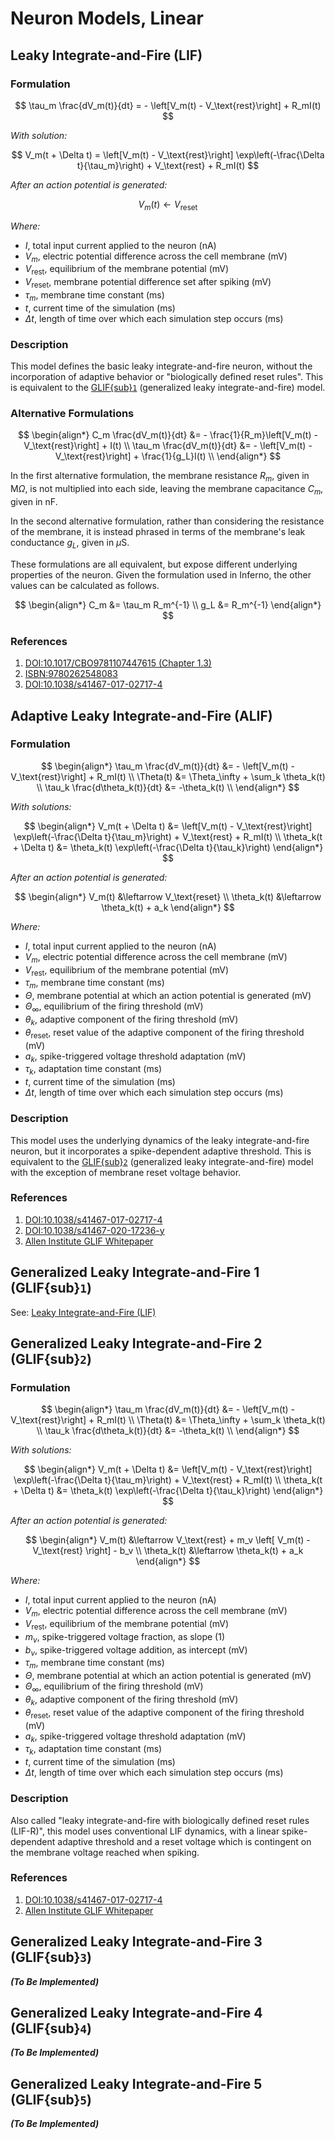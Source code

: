# Neuron Models, Linear

## Leaky Integrate-and-Fire (LIF)
### Formulation
$$
\tau_m \frac{dV_m(t)}{dt} = - \left[V_m(t) - V_\text{rest}\right] + R_mI(t)
$$

*With solution:*

$$
V_m(t + \Delta t) = \left[V_m(t) - V_\text{rest}\right] \exp\left(-\frac{\Delta t}{\tau_m}\right) + V_\text{rest} + R_mI(t)
$$

*After an action potential is generated:*

$$V_m(t) \leftarrow V_\text{reset}$$

*Where:*
- $I$, total input current applied to the neuron $(\text{nA})$
- $V_m$, electric potential difference across the cell membrane $(\text{mV})$
- $V_\text{rest}$, equilibrium of the membrane potential $(\text{mV})$
- $V_\text{reset}$, membrane potential difference set after spiking $(\text{mV})$
- $\tau_m$, membrane time constant $(\text{ms})$
- $t$, current time of the simulation $(\text{ms})$
- $\Delta t$, length of time over which each simulation step occurs $(\text{ms})$

### Description
This model defines the basic leaky integrate-and-fire neuron, without the incorporation of adaptive behavior or "biologically defined reset rules". This is equivalent to the [GLIF{sub}`1`](https://www.nature.com/articles/s41467-017-02717-4) (generalized leaky integrate-and-fire) model.

### Alternative Formulations
$$
\begin{align*}
C_m \frac{dV_m(t)}{dt} &= - \frac{1}{R_m}\left[V_m(t) - V_\text{rest}\right] + I(t) \\
\tau_m \frac{dV_m(t)}{dt} &= - \left[V_m(t) - V_\text{rest}\right] + \frac{1}{g_L}I(t) \\
\end{align*}
$$

In the first alternative formulation, the membrane resistance $R_m$, given in $\text{M}\Omega$, is not multiplied into each side, leaving the membrane capacitance $C_m$, given in $\text{nF}$.

In the second alternative formulation, rather than considering the resistance of the membrane, it is instead phrased in terms of the membrane's leak conductance $g_L$, given in $\mu\text{S}$.

These formulations are all equivalent, but expose different underlying properties of the neuron. Given the formulation used in Inferno, the other values can be calculated as follows.

$$
\begin{align*}
    C_m &= \tau_m R_m^{-1} \\
    g_L &= R_m^{-1}
\end{align*}
$$

### References
1. [DOI:10.1017/CBO9781107447615 (Chapter 1.3)](https://neuronaldynamics.epfl.ch/online/Ch1.S3.html)
2. [ISBN:9780262548083](https://github.com/RobertRosenbaum/ModelingNeuralCircuits/blob/main/ModelingNeuralCircuits.pdf)
3. [DOI:10.1038/s41467-017-02717-4](https://www.nature.com/articles/s41467-017-02717-4)

## Adaptive Leaky Integrate-and-Fire (ALIF)
### Formulation
$$
\begin{align*}
    \tau_m \frac{dV_m(t)}{dt} &= - \left[V_m(t) - V_\text{rest}\right] + R_mI(t) \\
    \Theta(t) &= \Theta_\infty + \sum_k \theta_k(t) \\
    \tau_k \frac{d\theta_k(t)}{dt} &= -\theta_k(t) \\
\end{align*}
$$

*With solutions:*

$$
\begin{align*}
    V_m(t + \Delta t) &= \left[V_m(t) - V_\text{rest}\right] \exp\left(-\frac{\Delta t}{\tau_m}\right) + V_\text{rest} + R_mI(t) \\
    \theta_k(t + \Delta t) &= \theta_k(t) \exp\left(-\frac{\Delta t}{\tau_k}\right)
\end{align*}
$$

*After an action potential is generated:*

$$
\begin{align*}
    V_m(t) &\leftarrow V_\text{reset} \\
    \theta_k(t) &\leftarrow \theta_k(t) + a_k
\end{align*}
$$

*Where:*
- $I$, total input current applied to the neuron $(\text{nA})$
- $V_m$, electric potential difference across the cell membrane $(\text{mV})$
- $V_\text{rest}$, equilibrium of the membrane potential $(\text{mV})$
- $\tau_m$, membrane time constant $(\text{ms})$
- $\Theta$, membrane potential at which an action potential is generated $(\text{mV})$
- $\Theta_\infty$, equilibrium of the firing threshold $(\text{mV})$
- $\theta_k$, adaptive component of the firing threshold $(\text{mV})$
- $\theta_\text{reset}$, reset value of the adaptive component of the firing threshold $(\text{mV})$
- $a_k$, spike-triggered voltage threshold adaptation $(\text{mV})$
- $\tau_k$, adaptation time constant $(\text{ms})$
- $t$, current time of the simulation $(\text{ms})$
- $\Delta t$, length of time over which each simulation step occurs $(\text{ms})$

### Description
This model uses the underlying dynamics of the leaky integrate-and-fire neuron, but it incorporates a spike-dependent adaptive threshold. This is equivalent to the [GLIF{sub}`2`](https://www.nature.com/articles/s41467-017-02717-4) (generalized leaky integrate-and-fire) model with the exception of membrane reset voltage behavior.

### References
1. [DOI:10.1038/s41467-017-02717-4](https://www.nature.com/articles/s41467-017-02717-4)
2. [DOI:10.1038/s41467-020-17236-y](https://www.nature.com/articles/s41467-020-17236-y)
3. [Allen Institute GLIF Whitepaper](http://web.archive.org/web/20230428012128/https://help.brain-map.org/download/attachments/8323525/glifmodels.pdf)


## Generalized Leaky Integrate-and-Fire 1 (GLIF{sub}`1`)
See: [Leaky Integrate-and-Fire (LIF)](#leaky-integrate-and-fire-lif)

## Generalized Leaky Integrate-and-Fire 2 (GLIF{sub}`2`)
### Formulation
$$
\begin{align*}
    \tau_m \frac{dV_m(t)}{dt} &= - \left[V_m(t) - V_\text{rest}\right] + R_mI(t) \\
    \Theta(t) &= \Theta_\infty + \sum_k \theta_k(t) \\
    \tau_k \frac{d\theta_k(t)}{dt} &= -\theta_k(t) \\
\end{align*}
$$

*With solutions:*

$$
\begin{align*}
    V_m(t + \Delta t) &= \left[V_m(t) - V_\text{rest}\right] \exp\left(-\frac{\Delta t}{\tau_m}\right) + V_\text{rest} + R_mI(t) \\
    \theta_k(t + \Delta t) &= \theta_k(t) \exp\left(-\frac{\Delta t}{\tau_k}\right)
\end{align*}
$$

*After an action potential is generated:*

$$
\begin{align*}
    V_m(t) &\leftarrow V_\text{rest} + m_v \left[ V_m(t) - V_\text{rest} \right] - b_v \\
    \theta_k(t) &\leftarrow \theta_k(t) + a_k
\end{align*}
$$

*Where:*
- $I$, total input current applied to the neuron $(\text{nA})$
- $V_m$, electric potential difference across the cell membrane $(\text{mV})$
- $V_\text{rest}$, equilibrium of the membrane potential $(\text{mV})$
- $m_v$, spike-triggered voltage fraction, as slope $(\text{1})$
- $b_v$, spike-triggered voltage addition, as intercept $(\text{mV})$
- $\tau_m$, membrane time constant $(\text{ms})$
- $\Theta$, membrane potential at which an action potential is generated $(\text{mV})$
- $\Theta_\infty$, equilibrium of the firing threshold $(\text{mV})$
- $\theta_k$, adaptive component of the firing threshold $(\text{mV})$
- $\theta_\text{reset}$, reset value of the adaptive component of the firing threshold $(\text{mV})$
- $a_k$, spike-triggered voltage threshold adaptation $(\text{mV})$
- $\tau_k$, adaptation time constant $(\text{ms})$
- $t$, current time of the simulation $(\text{ms})$
- $\Delta t$, length of time over which each simulation step occurs $(\text{ms})$

### Description
Also called "leaky integrate-and-fire with biologically defined reset rules (LIF-R)", this model uses conventional LIF dynamics, with a linear spike-dependent adaptive threshold and a reset voltage which is contingent on the membrane voltage reached when spiking.

### References
1. [DOI:10.1038/s41467-017-02717-4](https://www.nature.com/articles/s41467-017-02717-4)
2. [Allen Institute GLIF Whitepaper](http://web.archive.org/web/20230428012128/https://help.brain-map.org/download/attachments/8323525/glifmodels.pdf)

## Generalized Leaky Integrate-and-Fire 3 (GLIF{sub}`3`)
***(To Be Implemented)***

## Generalized Leaky Integrate-and-Fire 4 (GLIF{sub}`4`)
***(To Be Implemented)***

## Generalized Leaky Integrate-and-Fire 5 (GLIF{sub}`5`)
***(To Be Implemented)***
